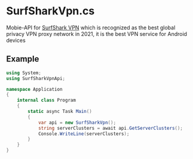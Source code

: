 # SurfSharkVpn.cs
Mobie-API for [SurfShark VPN](https://play.google.com/store/apps/details?id=com.surfshark.vpnclient.android) which is recognized as the best global privacy VPN proxy network in 2021, it is the best VPN service for Android devices

## Example
```cs
using System;
using SurfSharkVpnApi;

namespace Application
{
    internal class Program
    {
        static async Task Main()
        {
            var api = new SurfSharkVpn();
            string serverClusters = await api.GetServerClusters();
            Console.WriteLine(serverClusters);
        }
    }
}
```
